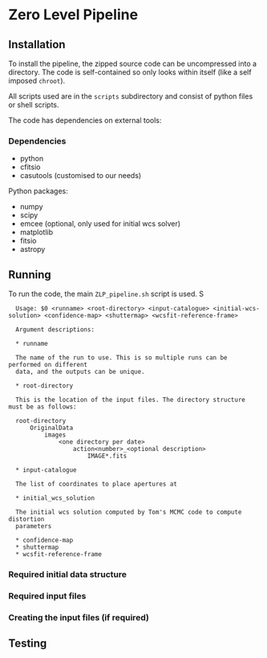 # Zero Level Pipeline

## Installation

To install the pipeline, the zipped source code can be uncompressed into a directory. The code is self-contained so only looks within itself (like a self imposed `chroot`).

All scripts used are in the `scripts` subdirectory and consist of python files or shell scripts.

The code has dependencies on external tools:

### Dependencies

* python
* cfitsio
* casutools (customised to our needs)

Python packages:

* numpy
* scipy
* emcee (optional, only used for initial wcs solver)
* matplotlib
* fitsio
* astropy

## Running

To run the code, the main `ZLP_pipeline.sh` script is used. S

```
  Usage: $0 <runname> <root-directory> <input-catalogue> <initial-wcs-solution> <confidence-map> <shuttermap> <wcsfit-reference-frame>

  Argument descriptions:

  * runname

  The name of the run to use. This is so multiple runs can be performed on different
  data, and the outputs can be unique.

  * root-directory

  This is the location of the input files. The directory structure must be as follows:

  root-directory
      OriginalData
          images
              <one directory per date>
                  action<number>_<optional description>
                      IMAGE*.fits

  * input-catalogue

  The list of coordinates to place apertures at

  * initial_wcs_solution

  The initial wcs solution computed by Tom's MCMC code to compute distortion
  parameters

  * confidence-map
  * shuttermap
  * wcsfit-reference-frame
```

### Required initial data structure

### Required input files
### Creating the input files (if required)
## Testing
